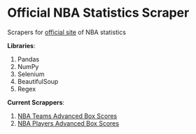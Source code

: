 # Official NBA Statistics Scraper

Scrapers for [official site](https://stats.nba.com/) of NBA statistics

**Libraries**:
1. Pandas
2. NumPy
2. Selenium
3. BeautifulSoup
4. Regex

**Current Scrappers**:
1. [NBA Teams Advanced Box Scores](https://stats.nba.com/teams/boxscores-traditional/)
2. [NBA Players Advanced Box Scores](https://stats.nba.com/players/boxscores-traditional/)

